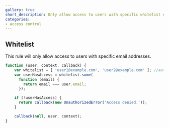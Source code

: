 ```yaml
---
gallery: true
short_description: Only allow access to users with specific whitelist email addresses
categories:
- access control
---
```

## Whitelist

This rule will only allow access to users with specific email addresses.

```js
function (user, context, callback) {
    var whitelist = [ 'user1@example.com', 'user2@example.com' ]; //authorized users
    var userHasAccess = whitelist.some(
      function (email) {
        return email === user.email;
      });

    if (!userHasAccess) {
      return callback(new UnauthorizedError('Access denied.'));
    }

    callback(null, user, context);
}
```

